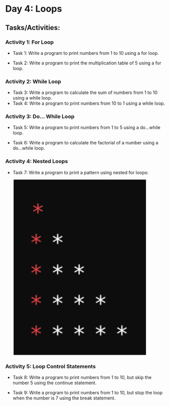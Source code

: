 # Day 4: Loops

## Tasks/Activities:

### Activity 1: For Loop

-   Task 1: Write a program to print numbers from 1 to 10 using a for loop.

-   Task 2: Write a program to print the multiplication table of 5 using a for loop.

### Activity 2: While Loop

-   Task 3: Write a program to calculate the sum of numbers from 1 to 10 using a while loop.
-   Task 4: Write a program to print numbers from 10 to 1 using a while loop.

### Activity 3: Do... While Loop

-   Task 5: Write a program to print numbers from 1 to 5 using a do...while loop.

-   Task 6: Write a program to calculate the factorial of a number using a do...while loop.

### Activity 4: Nested Loops

-   Task 7: Write a program to print a pattern using nested for loops:

    ![Pattern](./pattern.png)

### Activity 5: Loop Control Statements

-   Task 8: Write a program to print numbers from 1 to 10, but skip the number 5 using the continue statement.

-   Task 9: Write a program to print numbers from 1 to 10, but stop the loop when the number is 7 using the break statement.
